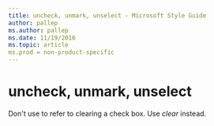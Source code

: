 ```yaml
---
title: uncheck, unmark, unselect - Microsoft Style Guide
author: pallep
ms.author: pallep
ms.date: 11/19/2016
ms.topic: article
ms.prod = non-product-specific
---
```


# uncheck, unmark, unselect

Don't use to refer to clearing a check box. Use *clear* instead.
